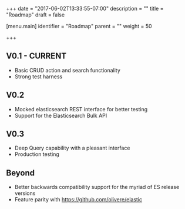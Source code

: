 +++
date = "2017-06-02T13:33:55-07:00"
description = ""
title = "Roadmap"
draft = false

[menu.main]
identifier = "Roadmap"
parent = ""
weight = 50

+++

## V0.1 - CURRENT

* Basic CRUD action and search functionality
* Strong test harness

## V0.2

* Mocked elasticsearch REST interface for better testing
* Support for the Elasticsearch Bulk API

## V0.3

* Deep Query capability with a pleasant interface
* Production testing

## Beyond

* Better backwards compatibility support for the myriad of ES release versions
* Feature parity with https://github.com/olivere/elastic
